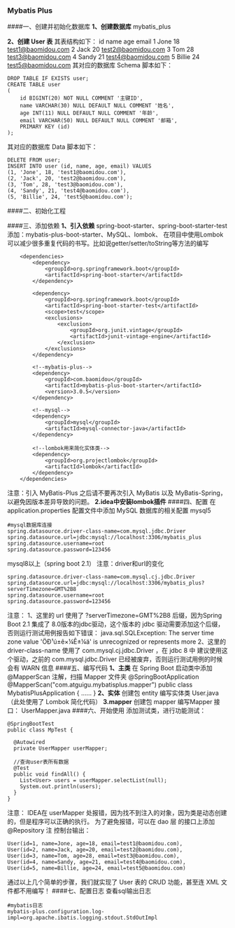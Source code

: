### Mybatis Plus
####一、创建并初始化数据库
**1、创建数据库**
mybatis_plus

**2、创建 User 表**
其表结构如下：
id	name	age	email
1	Jone	18	test1@baomidou.com
2	Jack	20	test2@baomidou.com
3	Tom	28	test3@baomidou.com
4	Sandy	21	test4@baomidou.com
5	Billie	24	test5@baomidou.com
其对应的数据库 Schema 脚本如下：
```angular2
DROP TABLE IF EXISTS user;
CREATE TABLE user
(
    id BIGINT(20) NOT NULL COMMENT '主键ID',
    name VARCHAR(30) NULL DEFAULT NULL COMMENT '姓名',
    age INT(11) NULL DEFAULT NULL COMMENT '年龄',
    email VARCHAR(50) NULL DEFAULT NULL COMMENT '邮箱',
    PRIMARY KEY (id)
);
```
其对应的数据库 Data 脚本如下：
```angular2
DELETE FROM user;
INSERT INTO user (id, name, age, email) VALUES
(1, 'Jone', 18, 'test1@baomidou.com'),
(2, 'Jack', 20, 'test2@baomidou.com'),
(3, 'Tom', 28, 'test3@baomidou.com'),
(4, 'Sandy', 21, 'test4@baomidou.com'),
(5, 'Billie', 24, 'test5@baomidou.com');
```
####二、初始化工程

####三、添加依赖
**1、引入依赖**
spring-boot-starter、spring-boot-starter-test
添加：mybatis-plus-boot-starter、MySQL、lombok、
在项目中使用Lombok可以减少很多重复代码的书写。比如说getter/setter/toString等方法的编写
```angular2
    <dependencies>
        <dependency>
            <groupId>org.springframework.boot</groupId>
            <artifactId>spring-boot-starter</artifactId>
        </dependency>

        <dependency>
            <groupId>org.springframework.boot</groupId>
            <artifactId>spring-boot-starter-test</artifactId>
            <scope>test</scope>
            <exclusions>
                <exclusion>
                    <groupId>org.junit.vintage</groupId>
                    <artifactId>junit-vintage-engine</artifactId>
                </exclusion>
            </exclusions>
        </dependency>

        <!--mybatis-plus-->
        <dependency>
            <groupId>com.baomidou</groupId>
            <artifactId>mybatis-plus-boot-starter</artifactId>
            <version>3.0.5</version>
        </dependency>

        <!--mysql-->
        <dependency>
            <groupId>mysql</groupId>
            <artifactId>mysql-connector-java</artifactId>
        </dependency>

        <!--lombok用来简化实体类-->
        <dependency>
            <groupId>org.projectlombok</groupId>
            <artifactId>lombok</artifactId>
        </dependency>
    </dependencies>
```
注意：引入 MyBatis-Plus 之后请不要再次引入 MyBatis 以及 MyBatis-Spring，以避免因版本差异导致的问题。
**2.idea中安装lombok插件**
####四、配置
在 application.properties 配置文件中添加 MySQL 数据库的相关配置
mysql5
```angular2
#mysql数据库连接
spring.datasource.driver-class-name=com.mysql.jdbc.Driver
spring.datasource.url=jdbc:mysql://localhost:3306/mybatis_plus
spring.datasource.username=root
spring.datasource.password=123456
```
mysql8以上（spring boot 2.1）
注意：driver和url的变化
```angular2
spring.datasource.driver-class-name=com.mysql.cj.jdbc.Driver
spring.datasource.url=jdbc:mysql://localhost:3306/mybatis_plus?serverTimezone=GMT%2B8
spring.datasource.username=root
spring.datasource.password=123456
```
注意：
1、这里的 url 使用了 ?serverTimezone=GMT%2B8 后缀，因为Spring Boot 2.1 集成了 8.0版本的jdbc驱动，这个版本的 jdbc 驱动需要添加这个后缀，否则运行测试用例报告如下错误：
java.sql.SQLException: The server time zone value 'ÖÐ¹ú±ê×¼Ê±¼ä' is unrecognized or represents more 
2、这里的 driver-class-name 使用了  com.mysql.cj.jdbc.Driver ，在 jdbc 8 中 建议使用这个驱动，之前的 com.mysql.jdbc.Driver 已经被废弃，否则运行测试用例的时候会有 WARN 信息
####五、编写代码
**1、主类**
在 Spring Boot 启动类中添加 @MapperScan 注解，扫描 Mapper 文件夹
@SpringBootApplication
@MapperScan("com.atguigu.mybatisplus.mapper")
public class MybatisPlusApplication {
    ......
}
**2、实体**
创建包 entity 编写实体类 User.java（此处使用了 Lombok 简化代码）
**3.mapper**
创建包 mapper 编写Mapper 接口： UserMapper.java
####六、开始使用
添加测试类，进行功能测试：
```angular2
@SpringBootTest
public class MpTest {

  @Autowired
  private UserMapper userMapper;

  //查询user表所有数据
  @Test
  public void findAll() {
    List<User> users = userMapper.selectList(null);
    System.out.println(users);
  }
}
```
注意：
IDEA在 userMapper 处报错，因为找不到注入的对象，因为类是动态创建的，但是程序可以正确的执行。
为了避免报错，可以在 dao 层 的接口上添加 @Repository 注
控制台输出：
```angular2
User(id=1, name=Jone, age=18, email=test1@baomidou.com), 
User(id=2, name=Jack, age=20, email=test2@baomidou.com), 
User(id=3, name=Tom, age=28, email=test3@baomidou.com), 
User(id=4, name=Sandy, age=21, email=test4@baomidou.com), 
User(id=5, name=Billie, age=24, email=test5@baomidou.com)
```
通过以上几个简单的步骤，我们就实现了 User 表的 CRUD 功能，甚至连 XML 文件都不用编写！
####七、配置日志
查看sql输出日志
```angular2
#mybatis日志
mybatis-plus.configuration.log-impl=org.apache.ibatis.logging.stdout.StdOutImpl
```
